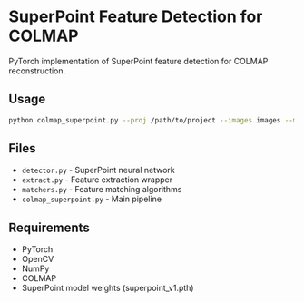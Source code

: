 # SuperPoint Feature Detection for COLMAP

PyTorch implementation of SuperPoint feature detection for COLMAP reconstruction.

## Usage

```bash
python colmap_superpoint.py --proj /path/to/project --images images --max_kpts 1000
```

## Files

- `detector.py` - SuperPoint neural network
- `extract.py` - Feature extraction wrapper
- `matchers.py` - Feature matching algorithms
- `colmap_superpoint.py` - Main pipeline

## Requirements

- PyTorch
- OpenCV
- NumPy
- COLMAP
- SuperPoint model weights (superpoint_v1.pth)
